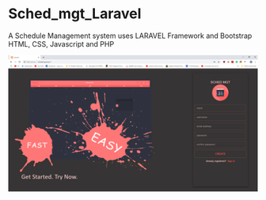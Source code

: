 # Sched_mgt_Laravel

A Schedule Management system uses 
LARAVEL Framework and Bootstrap
HTML, CSS, Javascript and PHP

![](images/register-schedmgt.png)
